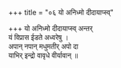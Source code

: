 +++
title = "०६ यो अनिध्मो दीदायाप्स्व्"

+++
यो अनिध्मो दीदायाप्स्व् अन्तर्  
यं विप्रास ईडते अध्वरेषु ।  
अपान् नपान् मधुमतीर् अपो दा  
याभिर् इन्द्रो वावृधे वीर्यावान् ॥